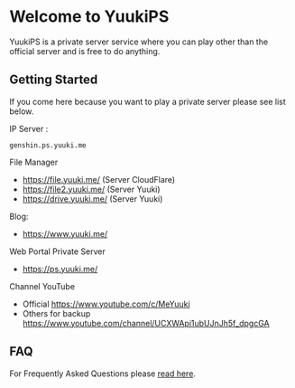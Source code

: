 # Welcome to YuukiPS

YuukiPS is a private server service where you can play other than the official server and is free to do anything.

## Getting Started

If you come here because you want to play a private server please see list below.

IP Server : <!--🛠server-->

`genshin.ps.yuuki.me`
<!-- TODO - Edit later
Private Server:

* Genshin Impact: 🌐server-info-gs 🛠genshin
* Star Rail: 🌐server-info-sr  🛠star-rail

=== Other Services ===

DNS Server: 🌐server-info-dns ✍feedback-dns
-->
File Manager

- <https://file.yuuki.me/> (Server CloudFlare)
- <https://file2.yuuki.me/> (Server Yuuki)
- <https://drive.yuuki.me/> (Server Yuuki)

Blog:

- <https://www.yuuki.me/>

Web Portal Private Server

- <https://ps.yuuki.me/>

Channel YouTube

- Official <https://www.youtube.com/c/MeYuuki>
- Others for backup <https://www.youtube.com/channel/UCXWApi1ubUJnJh5f_dpgcGA>

## FAQ

For Frequently Asked Questions please [read here](/YuukiPS/docs/FAQ/README.MD).
